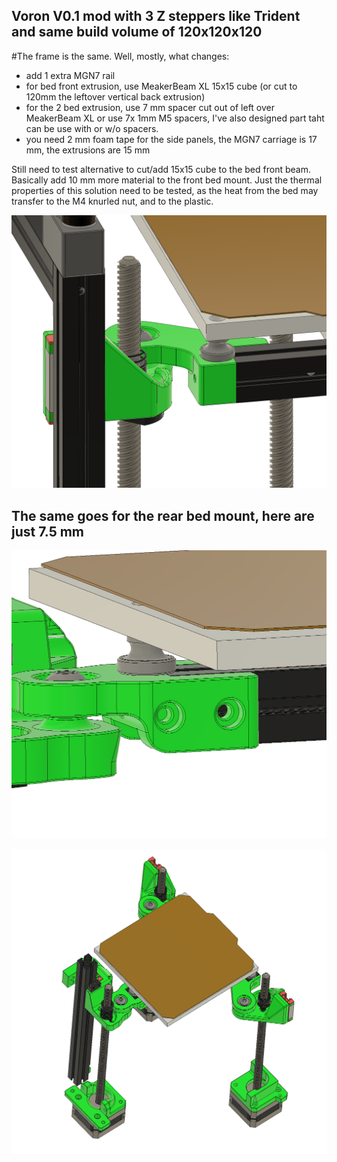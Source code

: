## Voron V0.1 mod with 3 Z steppers like Trident and same build volume of 120x120x120

#The frame is the same. Well, mostly, what changes:
- add 1 extra MGN7 rail
- for bed front extrusion, use MeakerBeam XL 15x15 cube (or cut to 120mm the leftover vertical back extrusion)
- for the 2 bed extrusion, use 7 mm spacer cut out of left over MeakerBeam XL or use 7x 1mm M5 spacers, I've also designed part taht can be use with or w/o spacers. 
- you need 2 mm foam tape for the side panels, the MGN7 carriage is 17 mm, the extrusions are 15 mm

Still need to test alternative to cut/add 15x15 cube to the bed front beam. Basically add 10 mm more material to the front bed mount. Just the thermal properties of this solution need to be tested, as the heat from the bed may transfer to the M4 knurled nut, and to the plastic.

![PIC](Images/3Frog-PIC02.png)

## The same goes for the rear bed mount, here are just 7.5 mm

![PIC](Images/3Frog-PIC03.png)

![PIC](Images/3Frog-PIC01.png)
